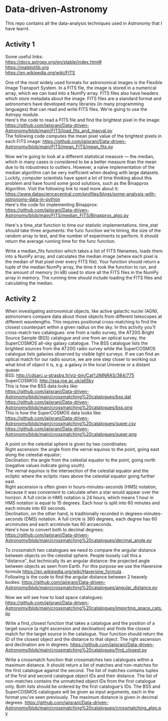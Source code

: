 # Data-driven-Astronomy
This repo contains all the data-analysis techniques used in Astronomy that I have learnt. 

## Activity 1
Some useful links: \
https://docs.astropy.org/en/stable/index.html# \
https://matplotlib.org \
https://en.wikipedia.org/wiki/FITS 

One of the most widely used formats for astronomical images is the Flexible Image Transport System. In a FITS file, the image is stored in a numerical array, which we can load into a NumPy array. FITS files also have headers which store metadata about the image. FITS files are a standard format and astronomers have developed many libraries (in many programming languages) that can read and write FITS files. We're going to use the Astropy module.\
Here's the code to read a FITS file and find the brightest pixel in the image: https://github.com/jaiisrani/Data-driven-Astronomy/blob/main/FITS/load_fits_and_maxval.py \
The following code computes the mean pixel value of the brightest pixels in each FITS image: https://github.com/jaiisrani/Data-driven-Astronomy/blob/main/FITS/mean_FITS/mean_fits.py 

Now we're going to look at a different statistical measure — the median, which in many cases is considered to be a better measure than the mean due to its robustness to outliers. However, a naïve implementation of the median algorithm can be very inefficient when dealing with large datasets. Luckily, computer scientists have spent a lot of time thinking about this problem and have found some good solutions, such as the Binapprox Algorithm. Visit the following link to read more about it: https://www.datasciencecentral.com/profiles/blogs/some-analysis-with-astronomy-data-in-python \
Here's the code for implementing Binapprox: https://github.com/jaiisrani/Data-driven-Astronomy/blob/main/FITS/median_FITS/Binapprox_algo.py 

Here's a time_stat function to time our statistic implementations. time_stat should take three arguments: the func function we're timing, the size of the random array to test, and the number of experiments to perform. It should return the average running time for the func function.

Write a median_fits function which takes a list of FITS filenames, loads them into a NumPy array, and calculates the median image (where each pixel is the median of that pixel over every FITS file). Your function should return a tuple of the median NumPy array, the time it took the function to run, and the amount of memory (in kB) used to store all the FITS files in the NumPy array in memory. The running time should include loading the FITS files and calculating the median.

## Activity 2
When investigating astronomical objects, like active galactic nuclei (AGN), astronomers compare data about those objects from different telescopes at different wavelengths. This requires positional cross-matching to find the closest counterpart within a given radius on the sky. In this activity you'll cross-match two catalogues: one from a radio survey, the AT20G Bright Source Sample (BSS) catalogue and one from an optical survey, the SuperCOSMOS all-sky galaxy catalogue.
The BSS catalogue lists the brightest sources from the AT20G radio survey while the SuperCOSMOS catalogue lists galaxies observed by visible light surveys. If we can find an optical match for our radio source, we are one step closer to working out what kind of object it is, e.g. a galaxy in the local Universe or a distant quasar.\
BSS: http://cdsarc.u-strasbg.fr/viz-bin/Cat?J/MNRAS/384/775 \
SuperCOSMOS: http://ssa.roe.ac.uk/allSky \
This is how the BSS data looks like: \
https://github.com/jaiisrani/Data-driven-Astronomy/blob/main/crossmatching%20catalogues/bss.dat \
https://github.com/jaiisrani/Data-driven-Astronomy/blob/main/crossmatching%20catalogues/bss.png \
This is how the SuperCOSMOS data looks like: \
https://github.com/jaiisrani/Data-driven-Astronomy/blob/main/crossmatching%20catalogues/super.csv \
https://github.com/jaiisrani/Data-driven-Astronomy/blob/main/crossmatching%20catalogues/super.png 

A point on the celestial sphere is given by two coordinates:\
Right ascension: the angle from the vernal equinox to the point, going east along the celestial equator;\
Declination: the angle from the celestial equator to the point, going north (negative values indicate going south).\
The vernal equinox is the intersection of the celestial equator and the ecliptic where the ecliptic rises above the celestial equator going further east.\
Right ascension is often given in hours-minutes-seconds (HMS) notation, because it was convenient to calculate when a star would appear over the horizon. A full circle in HMS notation is 24 hours, which means 1 hour in HMS notation is equal to 15 degrees. Each hour is split into 60 minutes and each minute into 60 seconds.\
Declination, on the other hand, is traditionally recorded in degrees-minutes-seconds (DMS) notation. A full circle is 360 degrees, each degree has 60 arcminutes and each arcminute has 60 arcseconds.\
Here's how to convert both to decimal degrees: https://github.com/jaiisrani/Data-driven-Astronomy/blob/main/crossmatching%20catalogues/decimal_angle.py 

To crossmatch two catalogues we need to compare the angular distance between objects on the celestial sphere. People loosely call this a "distance", but technically its an angular distance: the projected angle between objects as seen from Earth. For this purpose we use the Haversine formula https://en.wikipedia.org/wiki/Haversine_formula .\
Following is the code to find the angular distance between 2 heavely bodies: https://github.com/jaiisrani/Data-driven-Astronomy/blob/main/crossmatching%20catalogues/angular_distance.py 

Now we will see how to load space catalogues: https://github.com/jaiisrani/Data-driven-Astronomy/blob/main/crossmatching%20catalogues/importing_space_cats.py 

Write a find_closest function that takes a catalogue and the position of a target source (a right ascension and declination) and finds the closest match for the target source in the catalogue. Your function should return the ID of the closest object and the distance to that object. The right ascension and declination are in degrees. https://github.com/jaiisrani/Data-driven-Astronomy/blob/main/crossmatching%20catalogues/find_closest.py 

Write a crossmatch function that crossmatches two catalogues within a maximum distance. It should return a list of matches and non-matches for the first catalogue against the second. The list of matches contains tuples of the first and second catalogue object IDs and their distance. The list of non-matches contains the unmatched object IDs from the first catalogue only. Both lists should be ordered by the first catalogue's IDs. The BSS and SuperCOSMOS catalogues will be given as input arguments, each in the format you’ve seen previously. The maximum distance is given in decimal degrees. https://github.com/jaiisrani/Data-driven-Astronomy/blob/main/crossmatching%20catalogues/crossmatching_algo.py






